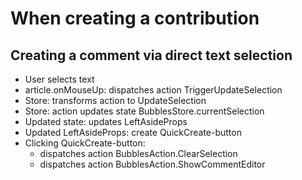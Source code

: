 # When creating a contribution


## Creating a comment via direct text selection

- User selects text
- article.onMouseUp: dispatches action TriggerUpdateSelection
- Store: transforms action to UpdateSelection
- Store: action updates state BubblesStore.currentSelection
- Updated state: updates LeftAsideProps
- Updated LeftAsideProps: create QuickCreate-button
- Clicking QuickCreate-button:
   - dispatches action BubblesAction.ClearSelection
   - dispatches action BubblesAction.ShowCommentEditor
